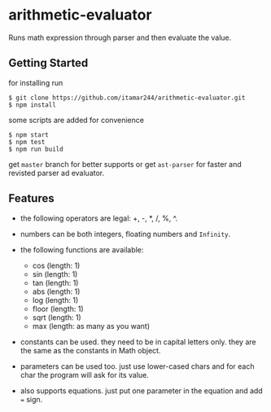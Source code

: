 # arithmetic-evaluator

Runs math expression through parser and then evaluate the value.

## Getting Started

for installing run
```
$ git clone https://github.com/itamar244/arithmetic-evaluator.git
$ npm install
```

some scripts are added for convenience
```
$ npm start
$ npm test
$ npm run build
```

get `master` branch for better supports or get `ast-parser` for faster and revisted parser ad evaluator.


## Features

- the following operators are legal: +, -, *, /, %, ^.

- numbers can be both integers, floating numbers and `Infinity`.

- the following functions are available:
	- cos (length: 1)
	- sin (length: 1)
	- tan (length: 1)
	- abs (length: 1)
	- log (length: 1)
	- floor (length: 1)
	- sqrt (length: 1)
	- max (length: as many as you want)

- constants can be used. they need to be in capital letters only.
	they are the same as the constants in Math object.

- parameters can be used too. just use lower-cased chars and for each char the program will ask for its value.

- also supports equations. just put one parameter in the equation and add `=` sign.
